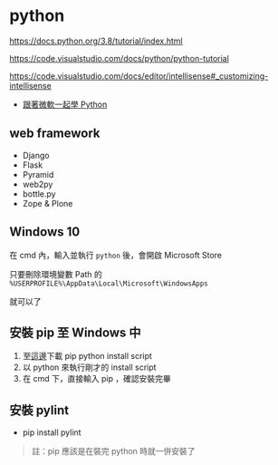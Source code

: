 # python

https://docs.python.org/3.8/tutorial/index.html

https://code.visualstudio.com/docs/python/python-tutorial

https://code.visualstudio.com/docs/editor/intellisense#_customizing-intellisense

- [跟著微軟一起學 Python](https://blog.darkthread.net/blog/-python-for-beginners/)

## web framework

- Django
- Flask
- Pyramid
- web2py
- bottle.py
- Zope & Plone

## Windows 10

在 cmd 內，輸入並執行 `python` 後，會開啟 Microsoft Store

只要刪除環境變數 Path 的 `%USERPROFILE%\AppData\Local\Microsoft\WindowsApps`

就可以了

## 安裝 pip 至 Windows 中

1. 至[這邊](https://bootstrap.pypa.io/get-pip.py)下載 pip python install script
1. 以 python 來執行剛才的 install script
1. 在 cmd 下，直接輸入 pip ，確認安裝完畢

## 安裝 pylint

- pip install pylint

> 註：pip 應該是在裝完 python 時就一併安裝了
